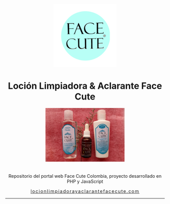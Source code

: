 <!DOCTYPE html>
<html>
<head>
</head>
<body>
	<div align="center">
		<img src="./assets/img/logo.png" style="width: 200px;">
		<h1>Loción Limpiadora & Aclarante Face Cute</h1>
	</div>
	<div align="center">
          <div align="center">
		     <img src="./assets/img/Combo.jpg" style="width: 250px;margin-bottom:20px">
	     </div>
		<p>Repositorio del portal web Face Cute Colombia, proyecto desarrollado en PHP y JavaScript</p>
        <a href="https://jhoemprojects.000webhostapp.com/facecute/" target="_blank" style="letter-spacing: 2px">locionlimpiadorayaclarantefacecute.com</a>
        <hr>
	</div>
</body>
</html>
